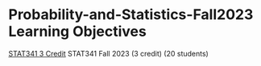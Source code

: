 # Probability-and-Statistics-Fall2023 Learning Objectives
[STAT341 3 Credit](https://pawar1550.wixsite.com/claflin-courses/copy-of-stat341-3)
STAT341 Fall 2023 (3 credit) (20 students)
